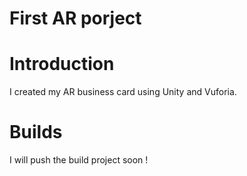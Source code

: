 # First AR porject
# Introduction
I created my AR business card using Unity and Vuforia.
# Builds
I will push the build project soon !
